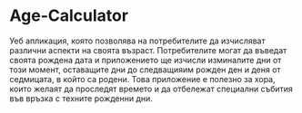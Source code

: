 # Age-Calculator

Уеб апликация, която позволява на потребителите да изчисляват различни аспекти на своята възраст.
Потребителите могат да въведат своята рождена дата и приложението ще изчисли изминалите дни от този момент,
оставащите дни до следващияим рожден ден и деня от седмицата, в който са родени.
Това приложение е полезно за хора, които желаят да проследят времето и да отбележат специални събития във връзка с техните рожденни дни.
